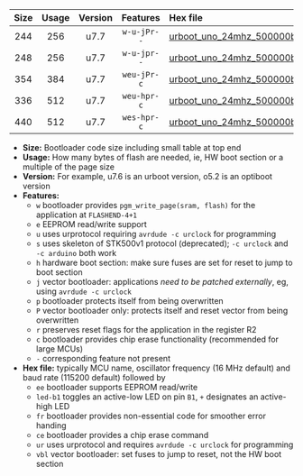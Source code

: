 |Size|Usage|Version|Features|Hex file|
|:-:|:-:|:-:|:-:|:--|
|244|256|u7.7|`w-u-jPr--`|[urboot_uno_24mhz_500000bps_led+b5_ur_vbl.hex](https://raw.githubusercontent.com/stefanrueger/urboot.hex/main/boards/uno/fcpu_24mhz/500000_bps/urboot_uno_24mhz_500000bps_led+b5_ur_vbl.hex)|
|248|256|u7.7|`w-u-jpr--`|[urboot_uno_24mhz_500000bps_led+b5_fr_ur_vbl.hex](https://raw.githubusercontent.com/stefanrueger/urboot.hex/main/boards/uno/fcpu_24mhz/500000_bps/urboot_uno_24mhz_500000bps_led+b5_fr_ur_vbl.hex)|
|354|384|u7.7|`weu-jPr-c`|[urboot_uno_24mhz_500000bps_ee_led+b5_fr_ce_ur_vbl.hex](https://raw.githubusercontent.com/stefanrueger/urboot.hex/main/boards/uno/fcpu_24mhz/500000_bps/urboot_uno_24mhz_500000bps_ee_led+b5_fr_ce_ur_vbl.hex)|
|336|512|u7.7|`weu-hpr-c`|[urboot_uno_24mhz_500000bps_ee_led+b5_fr_ce_ur.hex](https://raw.githubusercontent.com/stefanrueger/urboot.hex/main/boards/uno/fcpu_24mhz/500000_bps/urboot_uno_24mhz_500000bps_ee_led+b5_fr_ce_ur.hex)|
|440|512|u7.7|`wes-hpr-c`|[urboot_uno_24mhz_500000bps_ee_led+b5_fr_ce.hex](https://raw.githubusercontent.com/stefanrueger/urboot.hex/main/boards/uno/fcpu_24mhz/500000_bps/urboot_uno_24mhz_500000bps_ee_led+b5_fr_ce.hex)|

- **Size:** Bootloader code size including small table at top end
- **Usage:** How many bytes of flash are needed, ie, HW boot section or a multiple of the page size
- **Version:** For example, u7.6 is an urboot version, o5.2 is an optiboot version
- **Features:**
  + `w` bootloader provides `pgm_write_page(sram, flash)` for the application at `FLASHEND-4+1`
  + `e` EEPROM read/write support
  + `u` uses urprotocol requiring `avrdude -c urclock` for programming
  + `s` uses skeleton of STK500v1 protocol (deprecated); `-c urclock` and `-c arduino` both work
  + `h` hardware boot section: make sure fuses are set for reset to jump to boot section
  + `j` vector bootloader: applications *need to be patched externally*, eg, using `avrdude -c urclock`
  + `p` bootloader protects itself from being overwritten
  + `P` vector bootloader only: protects itself and reset vector from being overwritten
  + `r` preserves reset flags for the application in the register R2
  + `c` bootloader provides chip erase functionality (recommended for large MCUs)
  + `-` corresponding feature not present
- **Hex file:** typically MCU name, oscillator frequency (16 MHz default) and baud rate (115200 default) followed by
  + `ee` bootloader supports EEPROM read/write
  + `led-b1` toggles an active-low LED on pin `B1`, `+` designates an active-high LED
  + `fr` bootloader provides non-essential code for smoother error handing
  + `ce` bootloader provides a chip erase command
  + `ur` uses urprotocol and requires `avrdude -c urclock` for programming
  + `vbl` vector bootloader: set fuses to jump to reset, not the HW boot section
